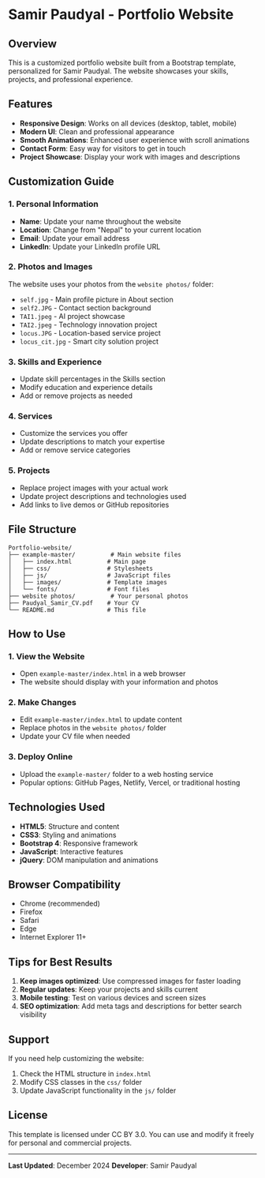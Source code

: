 # Samir Paudyal - Portfolio Website

## Overview
This is a customized portfolio website built from a Bootstrap template, personalized for Samir Paudyal. The website showcases your skills, projects, and professional experience.

## Features
- **Responsive Design**: Works on all devices (desktop, tablet, mobile)
- **Modern UI**: Clean and professional appearance
- **Smooth Animations**: Enhanced user experience with scroll animations
- **Contact Form**: Easy way for visitors to get in touch
- **Project Showcase**: Display your work with images and descriptions

## Customization Guide

### 1. Personal Information
- **Name**: Update your name throughout the website
- **Location**: Change from "Nepal" to your current location
- **Email**: Update your email address
- **LinkedIn**: Update your LinkedIn profile URL

### 2. Photos and Images
The website uses your photos from the `website photos/` folder:
- `self.jpg` - Main profile picture in About section
- `self2.JPG` - Contact section background
- `TAI1.jpeg` - AI project showcase
- `TAI2.jpeg` - Technology innovation project
- `locus.JPG` - Location-based service project
- `locus_cit.jpg` - Smart city solution project

### 3. Skills and Experience
- Update skill percentages in the Skills section
- Modify education and experience details
- Add or remove projects as needed

### 4. Services
- Customize the services you offer
- Update descriptions to match your expertise
- Add or remove service categories

### 5. Projects
- Replace project images with your actual work
- Update project descriptions and technologies used
- Add links to live demos or GitHub repositories

## File Structure
```
Portfolio-website/
├── example-master/          # Main website files
│   ├── index.html          # Main page
│   ├── css/                # Stylesheets
│   ├── js/                 # JavaScript files
│   ├── images/             # Template images
│   └── fonts/              # Font files
├── website photos/          # Your personal photos
├── Paudyal_Samir_CV.pdf    # Your CV
└── README.md               # This file
```

## How to Use

### 1. View the Website
- Open `example-master/index.html` in a web browser
- The website should display with your information and photos

### 2. Make Changes
- Edit `example-master/index.html` to update content
- Replace photos in the `website photos/` folder
- Update your CV file when needed

### 3. Deploy Online
- Upload the `example-master/` folder to a web hosting service
- Popular options: GitHub Pages, Netlify, Vercel, or traditional hosting

## Technologies Used
- **HTML5**: Structure and content
- **CSS3**: Styling and animations
- **Bootstrap 4**: Responsive framework
- **JavaScript**: Interactive features
- **jQuery**: DOM manipulation and animations

## Browser Compatibility
- Chrome (recommended)
- Firefox
- Safari
- Edge
- Internet Explorer 11+

## Tips for Best Results
1. **Keep images optimized**: Use compressed images for faster loading
2. **Regular updates**: Keep your projects and skills current
3. **Mobile testing**: Test on various devices and screen sizes
4. **SEO optimization**: Add meta tags and descriptions for better search visibility

## Support
If you need help customizing the website:
1. Check the HTML structure in `index.html`
2. Modify CSS classes in the `css/` folder
3. Update JavaScript functionality in the `js/` folder

## License
This template is licensed under CC BY 3.0. You can use and modify it freely for personal and commercial projects.

---

**Last Updated**: December 2024
**Developer**: Samir Paudyal

